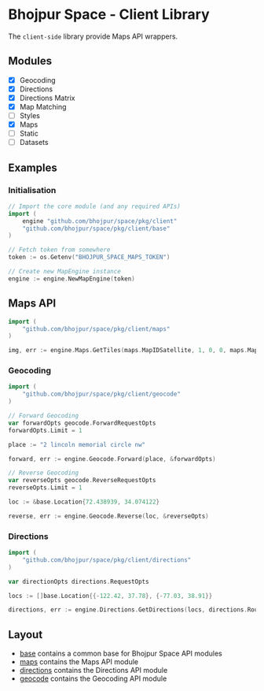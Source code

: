 # Bhojpur Space - Client Library

The `client-side` library provide Maps API wrappers.

## Modules

- [X] Geocoding
- [X] Directions
- [X] Directions Matrix
- [X] Map Matching
- [ ] Styles
- [X] Maps
- [ ] Static
- [ ] Datasets

## Examples

### Initialisation

```go
// Import the core module (and any required APIs)
import (
    engine "github.com/bhojpur/space/pkg/client"
    "github.com/bhojpur/space/pkg/client/base"
)

// Fetch token from somewhere
token := os.Getenv("BHOJPUR_SPACE_MAPS_TOKEN")

// Create new MapEngine instance
engine := engine.NewMapEngine(token)

```

## Maps API

``` go
import (
    "github.com/bhojpur/space/pkg/client/maps"
)

img, err := engine.Maps.GetTiles(maps.MapIDSatellite, 1, 0, 0, maps.MapFormatJpg90, true)
```

### Geocoding

```go
import (
    "github.com/bhojpur/space/pkg/client/geocode"
)

// Forward Geocoding
var forwardOpts geocode.ForwardRequestOpts
forwardOpts.Limit = 1

place := "2 lincoln memorial circle nw"

forward, err := engine.Geocode.Forward(place, &forwardOpts)

// Reverse Geocoding
var reverseOpts geocode.ReverseRequestOpts
reverseOpts.Limit = 1

loc := &base.Location{72.438939, 34.074122}

reverse, err := engine.Geocode.Reverse(loc, &reverseOpts)
```

### Directions

```go
import (
    "github.com/bhojpur/space/pkg/client/directions"
)

var directionOpts directions.RequestOpts

locs := []base.Location{{-122.42, 37.78}, {-77.03, 38.91}}

directions, err := engine.Directions.GetDirections(locs, directions.RoutingCycling, &directionOpts)
```

## Layout

- [base](base/) contains a common base for Bhojpur Space API modules
- [maps](maps/) contains the Maps API module
- [directions](directions/) contains the Directions API module
- [geocode](geocode/) contains the Geocoding API module
